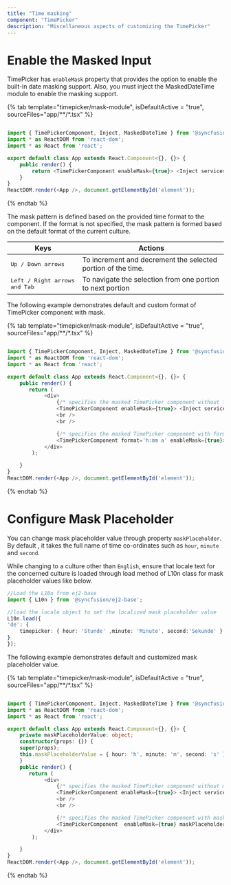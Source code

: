 ```yaml
---
title: "Time masking"
component: "TimePicker"
description: "Miscellaneous aspects of customizing the TimePicker"
---
```


# Enable the Masked Input

TimePicker has `enableMask` property that provides the option to enable the built-in date masking support. Also, you must inject the MaskedDateTime module to enable the masking support.

{% tab template="timepicker/mask-module", isDefaultActive = "true", sourceFiles="app/**/*.tsx" %}

```typescript

import { TimePickerComponent, Inject, MaskedDateTime } from '@syncfusion/ej2-react-calendars';
import * as ReactDOM from 'react-dom';
import * as React from 'react';

export default class App extends React.Component<{}, {}> {
    public render() {
        return <TimePickerComponent enableMask={true}> <Inject services={[MaskedDateTime]} /></TimePickerComponent>
    }
}
ReactDOM.render(<App />, document.getElementById('element'));

```

{% endtab %}

The mask pattern is defined based on the provided time format to the component. If the format is not specified, the mask pattern is formed based on the default format of the current culture.

| **Keys** | **Actions** |
| --- | --- |
| <kbd>Up / Down arrows</kbd> | To increment and decrement the selected portion of the time. |
| <kbd>Left / Right arrows and Tab</kbd> | To navigate the selection from one portion to next portion |

The following example demonstrates default and custom format of TimePicker component with mask.

{% tab template="timepicker/mask-module", isDefaultActive = "true", sourceFiles="app/**/*.tsx" %}

```typescript

import { TimePickerComponent, Inject, MaskedDateTime } from '@syncfusion/ej2-react-calendars';
import * as ReactDOM from 'react-dom';
import * as React from 'react';

export default class App extends React.Component<{}, {}> {
    public render() {
       return (
            <div>
                {/* specifies the masked TimePicker component without format */}
                <TimePickerComponent enableMask={true}> <Inject services={[MaskedDateTime]} /></TimePickerComponent>
                <br />
                <br />

                {/* specifies the masked TimePicker component with format  */}
                <TimePickerComponent format='h:mm a' enableMask={true}> <Inject services={[MaskedDateTime]} /></TimePickerComponent>
            </div>
        );

    }
}
ReactDOM.render(<App />, document.getElementById('element'));
```

{% endtab %}

# Configure Mask Placeholder

You can change mask placeholder value through property `maskPlaceholder`. By default , it takes the full name of  time co-ordinates such as `hour`, `minute` and `second`.

While changing to a culture other than `English`, ensure that locale text for the concerned culture is loaded through load method of L10n class for mask placeholder values like below.

```typescript
//Load the L10n from ej2-base
import { L10n } from '@syncfusion/ej2-base';

//load the locale object to set the localized mask placeholder value
L10n.load({
'de': {
    timepicker: { hour: 'Stunde' ,minute: 'Minute', second:'Sekunde' }
}
});

```

The following example demonstrates default and customized mask placeholder value.

{% tab template="timepicker/mask-module", isDefaultActive = "true", sourceFiles="app/**/*.tsx" %}

```typescript

import { TimePickerComponent, Inject, MaskedDateTime } from '@syncfusion/ej2-react-calendars';
import * as ReactDOM from 'react-dom';
import * as React from 'react';

export default class App extends React.Component<{}, {}> {
    private maskPlaceholderValue: object;
    constructor(props: {}) {
    super(props);
    this.maskPlaceholderValue = { hour: 'h', minute: 'm', second: 's' };
    }
    public render() {
       return (
            <div>
                {/* specifies the masked TimePicker component without mask placeholder */}
                <TimePickerComponent enableMask={true}> <Inject services={[MaskedDateTime]} /></TimePickerComponent>
                <br />
                <br />

                {/* specifies the masked TimePicker component with mask placeholder  */}
                <TimePickerComponent  enableMask={true} maskPlaceholder={this.maskPlaceholderValue}> <Inject services={[MaskedDateTime]} /></TimePickerComponent>
            </div>
        );

    }
}
ReactDOM.render(<App />, document.getElementById('element'));
```

{% endtab %}
